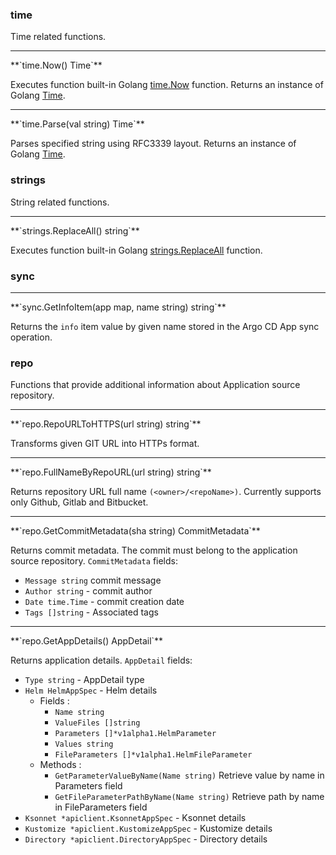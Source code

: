 ### **time**
Time related functions.

<hr>
**`time.Now() Time`**

Executes function built-in Golang [time.Now](https://golang.org/pkg/time/#Now) function.
Returns an instance of Golang [Time](https://golang.org/pkg/time/#Time).

<hr>
**`time.Parse(val string) Time`**

Parses specified string using RFC3339 layout. Returns an instance of Golang [Time](https://golang.org/pkg/time/#Time).

### **strings**
String related functions.

<hr>
**`strings.ReplaceAll() string`**

Executes function built-in Golang [strings.ReplaceAll](https://pkg.go.dev/strings#ReplaceAll) function.

### **sync**

<hr>
**`sync.GetInfoItem(app map, name string) string`**

Returns the `info` item value by given name stored in the Argo CD App sync operation.

### **repo**
Functions that provide additional information about Application source repository.
<hr>
**`repo.RepoURLToHTTPS(url string) string`**

Transforms given GIT URL into HTTPs format.

<hr>
**`repo.FullNameByRepoURL(url string) string`**

Returns repository URL full name `(<owner>/<repoName>)`. Currently supports only Github, Gitlab and Bitbucket.

<hr>
**`repo.GetCommitMetadata(sha string) CommitMetadata`**

Returns commit metadata. The commit must belong to the application source repository. `CommitMetadata` fields:

* `Message string` commit message
* `Author string` - commit author
* `Date time.Time` - commit creation date  
* `Tags []string` - Associated tags

<hr>
**`repo.GetAppDetails() AppDetail`**

Returns application details. `AppDetail` fields:

* `Type string` - AppDetail type
* `Helm HelmAppSpec` - Helm details
  * Fields :
    * `Name string`
    * `ValueFiles []string`
    * `Parameters []*v1alpha1.HelmParameter`
    * `Values string`
    * `FileParameters []*v1alpha1.HelmFileParameter`
  * Methods :
    * `GetParameterValueByName(Name string)` Retrieve value by name in Parameters field
    * `GetFileParameterPathByName(Name string)` Retrieve path by name in FileParameters field
* `Ksonnet *apiclient.KsonnetAppSpec` - Ksonnet details
* `Kustomize *apiclient.KustomizeAppSpec` - Kustomize details
* `Directory *apiclient.DirectoryAppSpec` - Directory details
